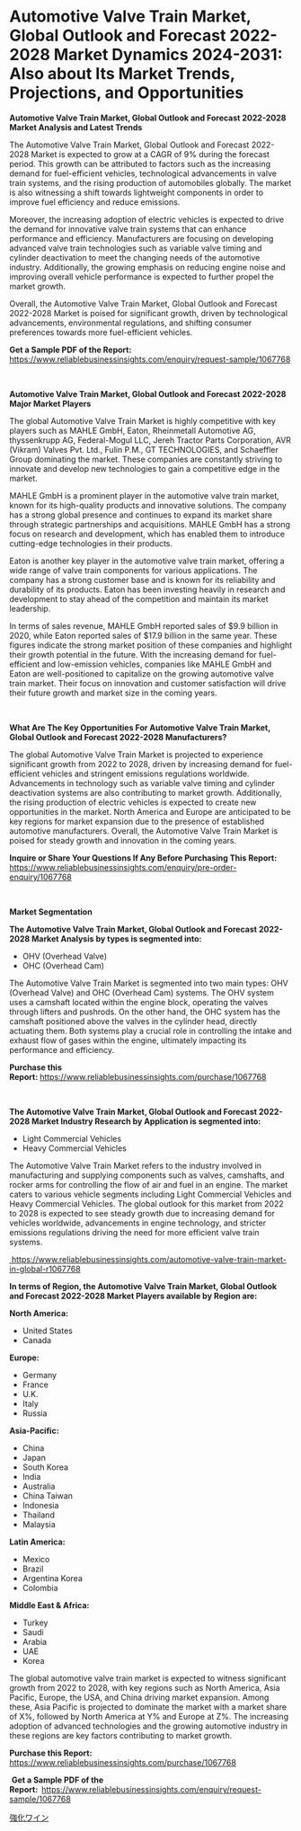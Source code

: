 <p><h1>Automotive Valve Train Market, Global Outlook and Forecast 2022-2028 Market Dynamics 2024-2031: Also about Its Market Trends, Projections, and Opportunities</h1></p><p><strong>Automotive Valve Train Market, Global Outlook and Forecast 2022-2028 Market Analysis and Latest Trends</strong></p>
<p><p>The Automotive Valve Train Market, Global Outlook and Forecast 2022-2028 Market is expected to grow at a CAGR of 9% during the forecast period. This growth can be attributed to factors such as the increasing demand for fuel-efficient vehicles, technological advancements in valve train systems, and the rising production of automobiles globally. The market is also witnessing a shift towards lightweight components in order to improve fuel efficiency and reduce emissions.</p><p>Moreover, the increasing adoption of electric vehicles is expected to drive the demand for innovative valve train systems that can enhance performance and efficiency. Manufacturers are focusing on developing advanced valve train technologies such as variable valve timing and cylinder deactivation to meet the changing needs of the automotive industry. Additionally, the growing emphasis on reducing engine noise and improving overall vehicle performance is expected to further propel the market growth.</p><p>Overall, the Automotive Valve Train Market, Global Outlook and Forecast 2022-2028 Market is poised for significant growth, driven by technological advancements, environmental regulations, and shifting consumer preferences towards more fuel-efficient vehicles.</p></p>
<p><strong>Get a Sample PDF of the Report:&nbsp;</strong> <a href="https://www.reliablebusinessinsights.com/enquiry/request-sample/1067768">https://www.reliablebusinessinsights.com/enquiry/request-sample/1067768</a></p>
<p>&nbsp;</p>
<p><strong>Automotive Valve Train Market, Global Outlook and Forecast 2022-2028 Major Market Players</strong></p>
<p><p>The global Automotive Valve Train Market is highly competitive with key players such as MAHLE GmbH, Eaton, Rheinmetall Automotive AG, thyssenkrupp AG, Federal-Mogul LLC, Jereh Tractor Parts Corporation, AVR (Vikram) Valves Pvt. Ltd., Fulin P.M., GT TECHNOLOGIES, and Schaeffler Group dominating the market. These companies are constantly striving to innovate and develop new technologies to gain a competitive edge in the market.</p><p>MAHLE GmbH is a prominent player in the automotive valve train market, known for its high-quality products and innovative solutions. The company has a strong global presence and continues to expand its market share through strategic partnerships and acquisitions. MAHLE GmbH has a strong focus on research and development, which has enabled them to introduce cutting-edge technologies in their products.</p><p>Eaton is another key player in the automotive valve train market, offering a wide range of valve train components for various applications. The company has a strong customer base and is known for its reliability and durability of its products. Eaton has been investing heavily in research and development to stay ahead of the competition and maintain its market leadership.</p><p>In terms of sales revenue, MAHLE GmbH reported sales of $9.9 billion in 2020, while Eaton reported sales of $17.9 billion in the same year. These figures indicate the strong market position of these companies and highlight their growth potential in the future. With the increasing demand for fuel-efficient and low-emission vehicles, companies like MAHLE GmbH and Eaton are well-positioned to capitalize on the growing automotive valve train market. Their focus on innovation and customer satisfaction will drive their future growth and market size in the coming years.</p></p>
<p>&nbsp;</p>
<p><strong>What Are The Key Opportunities For Automotive Valve Train Market, Global Outlook and Forecast 2022-2028 Manufacturers?</strong></p>
<p><p>The global Automotive Valve Train Market is projected to experience significant growth from 2022 to 2028, driven by increasing demand for fuel-efficient vehicles and stringent emissions regulations worldwide. Advancements in technology such as variable valve timing and cylinder deactivation systems are also contributing to market growth. Additionally, the rising production of electric vehicles is expected to create new opportunities in the market. North America and Europe are anticipated to be key regions for market expansion due to the presence of established automotive manufacturers. Overall, the Automotive Valve Train Market is poised for steady growth and innovation in the coming years.</p></p>
<p><strong>Inquire or Share Your Questions If Any Before Purchasing This Report:</strong> <a href="https://www.reliablebusinessinsights.com/enquiry/pre-order-enquiry/1067768">https://www.reliablebusinessinsights.com/enquiry/pre-order-enquiry/1067768</a></p>
<p>&nbsp;</p>
<p><strong>Market Segmentation</strong></p>
<p><strong>The Automotive Valve Train Market, Global Outlook and Forecast 2022-2028 Market Analysis by types is segmented into:</strong></p>
<p><ul><li>OHV (Overhead Valve)</li><li>OHC (Overhead Cam)</li></ul></p>
<p><p>The Automotive Valve Train Market is segmented into two main types: OHV (Overhead Valve) and OHC (Overhead Cam) systems. The OHV system uses a camshaft located within the engine block, operating the valves through lifters and pushrods. On the other hand, the OHC system has the camshaft positioned above the valves in the cylinder head, directly actuating them. Both systems play a crucial role in controlling the intake and exhaust flow of gases within the engine, ultimately impacting its performance and efficiency.</p></p>
<p><strong>Purchase this Report:&nbsp;</strong><a href="https://www.reliablebusinessinsights.com/purchase/1067768">https://www.reliablebusinessinsights.com/purchase/1067768</a></p>
<p>&nbsp;</p>
<p><strong>The Automotive Valve Train Market, Global Outlook and Forecast 2022-2028 Market Industry Research by Application is segmented into:</strong></p>
<p><ul><li>Light Commercial Vehicles</li><li>Heavy Commercial Vehicles</li></ul></p>
<p><p>The Automotive Valve Train Market refers to the industry involved in manufacturing and supplying components such as valves, camshafts, and rocker arms for controlling the flow of air and fuel in an engine. The market caters to various vehicle segments including Light Commercial Vehicles and Heavy Commercial Vehicles. The global outlook for this market from 2022 to 2028 is expected to see steady growth due to increasing demand for vehicles worldwide, advancements in engine technology, and stricter emissions regulations driving the need for more efficient valve train systems.</p></p>
<p><a href="https://www.reliablebusinessinsights.com/automotive-valve-train-market-in-global-r1067768">&nbsp;https://www.reliablebusinessinsights.com/automotive-valve-train-market-in-global-r1067768</a></p>
<p><strong>In terms of Region, the Automotive Valve Train Market, Global Outlook and Forecast 2022-2028 Market Players available by Region are:</strong></p>
<p>
    <p> <strong> North America: </strong>
        <ul>
            <li>United States</li>
            <li>Canada</li>
        </ul>
        </p> 
    <p> <strong> Europe: </strong>
        <ul>
            <li>Germany</li>
            <li>France</li>
            <li>U.K.</li>
            <li>Italy</li>
            <li>Russia</li>
        </ul>
        </p> 
    <p> <strong> Asia-Pacific: </strong>
        <ul>
            <li>China</li>
            <li>Japan</li>
            <li>South Korea</li>
            <li>India</li>
            <li>Australia</li>
            <li>China Taiwan</li>
            <li>Indonesia</li>
            <li>Thailand</li>
            <li>Malaysia</li>
        </ul>
        </p> 
    <p> <strong> Latin America: </strong>
        <ul>
            <li>Mexico</li>
            <li>Brazil</li>
            <li>Argentina Korea</li>
            <li>Colombia</li>
        </ul>
        </p> 
    <p> <strong> Middle East & Africa: </strong>
        <ul>
            <li>Turkey</li>
            <li>Saudi</li>
            <li>Arabia</li>
            <li>UAE</li>
            <li>Korea</li>
        </ul>
    </p>
    </p>
<p><p>The global automotive valve train market is expected to witness significant growth from 2022 to 2028, with key regions such as North America, Asia Pacific, Europe, the USA, and China driving market expansion. Among these, Asia Pacific is projected to dominate the market with a market share of X%, followed by North America at Y% and Europe at Z%. The increasing adoption of advanced technologies and the growing automotive industry in these regions are key factors contributing to market growth.</p></p>
<p><strong>Purchase this Report: </strong><a href="https://www.reliablebusinessinsights.com/purchase/1067768">https://www.reliablebusinessinsights.com/purchase/1067768</a></p>
<p>&nbsp;<strong>Get a Sample PDF of the Report:&nbsp;&nbsp;</strong><a href="https://www.reliablebusinessinsights.com/enquiry/request-sample/1067768">https://www.reliablebusinessinsights.com/enquiry/request-sample/1067768</a></p>
<p><strong></strong></p>
<p><p><a href="https://medium.com/@lauriank/%E5%BC%B7%E5%8C%96%E3%83%AF%E3%82%A4%E3%83%B3%E5%B8%82%E5%A0%B4%E3%81%AF-%E5%B8%82%E5%A0%B4%E3%82%B7%E3%82%A7%E3%82%A2-%E3%82%B5%E3%82%A4%E3%82%BA-2031%E5%B9%B4%E3%81%BE%E3%81%A7%E3%81%AE%E4%BA%88%E6%83%B3%E4%BA%88%E6%B8%AC%E3%81%AB%E7%84%A6%E7%82%B9%E3%82%92%E5%BD%93%E3%81%A6%E3%81%A6%E3%81%84%E3%81%BE%E3%81%99-f8dfcc43ddaa">強化ワイン</a></p></p>